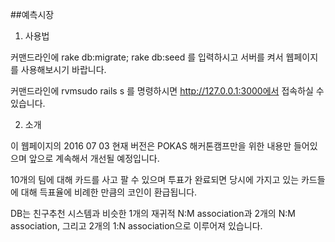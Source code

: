 ##예측시장 
 

1. 사용법

커맨드라인에 rake db:migrate; rake db:seed 를 입력하시고 서버를 켜서 웹페이지를 사용해보시기 바랍니다.

커맨드라인에 rvmsudo rails s 를 명령하시면 http://127.0.0.1:3000에서 접속하실 수 있습니다. 


2. 소개

이 웹페이지의 2016 07 03 현재 버전은 POKAS 해커톤캠프만을 위한 내용만 들어있으며 앞으로 계속해서 개선될 예정입니다.

10개의 팀에 대해 카드를 사고 팔 수 있으며 투표가 완료되면 당시에 가지고 있는 카드들에 대해 득표율에 비례한 만큼의 코인이 환급됩니다.

DB는 친구추천 시스템과 비슷한 1개의 재귀적 N:M association과 2개의 N:M association, 그리고 2개의 1:N association으로 이루어져 있습니다.
